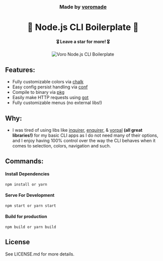 <h3 align="center">
  Made by <a href="https://github.com/voromade">voromade</a>
</h3>

<h1 align="center">🫡 Node.js CLI Boilerplate 🫡</h1>
<h4 align="center">🎖️ Leave a star for more! 🎖️</h4>

<p align="center">
  <img src="https://media.discordapp.net/attachments/1138744572000882728/1152286203723403365/image.png?width=1245&height=662" alt="Voro Node.js CLI Boilerplate">
</p>

## Features:

- Fully customizable colors via [chalk](https://www.npmjs.com/package/chalk)
- Easy config persist handling via [conf](https://www.npmjs.com/package/conf)
- Compile to binary via [pkg](https://www.npmjs.com/package/pkg)
- Easily make HTTP requests using [got](https://www.npmjs.com/package/got/v/11.8.6)
- Fully customizable menus (no external libs!)

## Why:

- I was tired of using libs like [inquirer](https://www.npmjs.com/package/inquirer), [enquirer](https://www.npmjs.com/package/enquirer), & [vorpal](https://www.npmjs.com/package/vorpal) **(all great libraries!)** for my basic CLI apps as I do not need many of their options, and I enjoy having 100% control over the way the CLI behaves when it comes to selection, colors, navigation and such.

## Commands:

#### **Install Dependencies**

```
npm install or yarn
```

#### **Serve For Development**

```
npm start or yarn start
```

#### **Build for production**

```
npm build or yarn build
```

## License

See LICENSE.md for more details.
